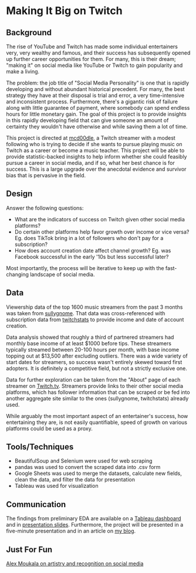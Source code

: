 # Making It Big on Twitch
## Background
The rise of YouTube and Twitch has made some individual entertainers very, very wealthy and famous, and their success has subsequently opened up further career opportunities for them. For many, this is their dream; "making it" on social media like YouTube or Twitch to gain popularity and make a living.

The problem: the job title of "Social Media Personality" is one that is rapidly developing and without abundant historical precedent. For many, the best strategy they have at their disposal is trial and error, a very time-intensive and inconsistent process. Furthermore, there's a gigantic risk of failure along with little guarantee of payment, where somebody can spend endless hours for little monetary gain. The goal of this project is to provide insights in this rapidly developing field that can give someone an amount of certainty they wouldn't have otherwise and while saving them a lot of time.

This project is directed at [mcd00dle](https://www.twitch.tv/mcd00dle), a Twitch streamer with a modest following who is trying to decide if she wants to pursue playing music on Twitch as a career or become a music teacher. This project will be able to provide statistic-backed insights to help inform whether she could feasibly pursue a career in social media, and if so, what her best chance is for success. This is a large upgrade over the anecdotal evidence and survivor bias that is pervasive in the field.
## Design

Answer the following questions:
* What are the indicators of success on Twitch given other social media platforms?
* Do certain other platforms help favor growth over income or vice versa? Eg. does TikTok bring in a lot of followers who don't pay for a subscription?
* How does account creation date affect channel growth? Eg. was Facebook successful in the early '10s but less successful later?

Most importantly, the process will be iterative to keep up with the fast-changing landscape of social media.


## Data
Viewership data of the top 1600 music streamers from the past 3 months was taken from [sullygnome](https://sullygnome.com/). That data was cross-referenced with subscription data from [twitchstats](https://twitchstats.net/) to provide income and date of account creation.

Data analysis showed that roughly a third of partnered streamers had monthly base income of at least $1000 before tips. These streamers typically streamed between 20-100 hours per month, with base income topping out at $13,500 after excluding outliers. There was a wide variety of start dates for streamers, so success wasn't entirely skewed toward first adopters. It is definitely a competitive field, but not a strictly exclusive one.

Data for further exploration can be taken from the "About" page of each streamer on [Twitch.tv](https://www.twitch.tv). Streamers provide links to their other social media platforms, which has follower information that can be scraped or be fed into another aggregate site similar to the ones (sullygnome, twitchstats) already used.

While arguably the most important aspect of an entertainer's success, how entertaining they are, is not easily quantifiable, speed of growth on various platforms could be used as a proxy. 
## Tools/Techniques
* BeautifulSoup and Selenium were used for web scraping
* pandas was used to convert the scraped data into .csv form
* Google Sheets was used to merge the datasets, calculate new fields, clean the data, and filter the data for presentation
* Tableau was used for visualization
## Communication
The findings from preliminary EDA are available on a [Tableau dashboard](https://public.tableau.com/app/profile/dayv.doberne/viz/TwitchMusicbyStreamerFinal/Dashboard1?publish=yes) and in [presentation slides](/Making%20It%20Big%20on%20Twitch.pdf). Furthermore, the project will be presented in a five-minute presentation and in an article on [my blog](https://ddoberne.wordpress.com/).
## Just For Fun
[Alex Moukala on artistry and recognition on social media](https://twitter.com/alex_moukala/status/1488152170721681408?s=20&t=0YW9O0fEJYABXqkL5OtFgw)
